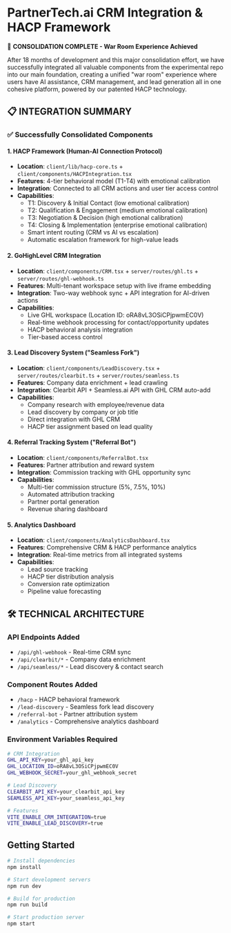 # PartnerTech.ai CRM Integration & HACP Framework

🚀 **CONSOLIDATION COMPLETE - War Room Experience Achieved**

After 18 months of development and this major consolidation effort, we have successfully integrated all valuable components from the experimental repo into our main foundation, creating a unified "war room" experience where users have AI assistance, CRM management, and lead generation all in one cohesive platform, powered by our patented HACP technology.

## 📋 INTEGRATION SUMMARY

### ✅ Successfully Consolidated Components

#### 1. HACP Framework (Human-AI Connection Protocol)
- **Location**: `client/lib/hacp-core.ts` + `client/components/HACPIntegration.tsx`
- **Features**: 4-tier behavioral model (T1-T4) with emotional calibration
- **Integration**: Connected to all CRM actions and user tier access control
- **Capabilities**:
  - T1: Discovery & Initial Contact (low emotional calibration)
  - T2: Qualification & Engagement (medium emotional calibration)
  - T3: Negotiation & Decision (high emotional calibration)
  - T4: Closing & Implementation (enterprise emotional calibration)
  - Smart intent routing (CRM vs AI vs escalation)
  - Automatic escalation framework for high-value leads

#### 2. GoHighLevel CRM Integration
- **Location**: `client/components/CRM.tsx` + `server/routes/ghl.ts` + `server/routes/ghl-webhook.ts`
- **Features**: Multi-tenant workspace setup with live iframe embedding
- **Integration**: Two-way webhook sync + API integration for AI-driven actions
- **Capabilities**:
  - Live GHL workspace (Location ID: oRA8vL3OSiCPjpwmEC0V)
  - Real-time webhook processing for contact/opportunity updates
  - HACP behavioral analysis integration
  - Tier-based access control

#### 3. Lead Discovery System ("Seamless Fork")
- **Location**: `client/components/LeadDiscovery.tsx` + `server/routes/clearbit.ts` + `server/routes/seamless.ts`
- **Features**: Company data enrichment + lead crawling
- **Integration**: Clearbit API + Seamless.ai API with GHL CRM auto-add
- **Capabilities**:
  - Company research with employee/revenue data
  - Lead discovery by company or job title
  - Direct integration with GHL CRM
  - HACP tier assignment based on lead quality

#### 4. Referral Tracking System ("Referral Bot")
- **Location**: `client/components/ReferralBot.tsx`
- **Features**: Partner attribution and reward system
- **Integration**: Commission tracking with GHL opportunity sync
- **Capabilities**:
  - Multi-tier commission structure (5%, 7.5%, 10%)
  - Automated attribution tracking
  - Partner portal generation
  - Revenue sharing dashboard

#### 5. Analytics Dashboard
- **Location**: `client/components/AnalyticsDashboard.tsx`
- **Features**: Comprehensive CRM & HACP performance analytics
- **Integration**: Real-time metrics from all integrated systems
- **Capabilities**:
  - Lead source tracking
  - HACP tier distribution analysis
  - Conversion rate optimization
  - Pipeline value forecasting

## 🛠 TECHNICAL ARCHITECTURE

### API Endpoints Added
- `/api/ghl-webhook` - Real-time CRM sync
- `/api/clearbit/*` - Company data enrichment
- `/api/seamless/*` - Lead discovery & contact search

### Component Routes Added
- `/hacp` - HACP behavioral framework
- `/lead-discovery` - Seamless fork lead discovery
- `/referral-bot` - Partner attribution system
- `/analytics` - Comprehensive analytics dashboard

### Environment Variables Required
```bash
# CRM Integration
GHL_API_KEY=your_ghl_api_key
GHL_LOCATION_ID=oRA8vL3OSiCPjpwmEC0V
GHL_WEBHOOK_SECRET=your_ghl_webhook_secret

# Lead Discovery  
CLEARBIT_API_KEY=your_clearbit_api_key
SEAMLESS_API_KEY=your_seamless_api_key

# Features
VITE_ENABLE_CRM_INTEGRATION=true
VITE_ENABLE_LEAD_DISCOVERY=true
```

## Getting Started

```bash
# Install dependencies
npm install

# Start development servers
npm run dev

# Build for production
npm run build

# Start production server
npm start
```
